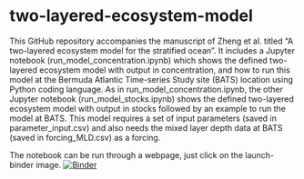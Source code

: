 # two-layered-ecosystem-model
This GitHub repository accompanies the manuscript of Zheng et al. titled “A two-layered ecosystem model for the stratified ocean”. It includes a Jupyter notebook (run_model_concentration.ipynb) which shows the defined two-layered ecosystem model with output in concentration, and how to run this model at the Bermuda Atlantic Time-series Study site (BATS) location using Python coding language. As in run_model_concentration.ipynb, the other Jupyter notebook (run_model_stocks.ipynb) shows the defined two-layered ecosystem model with output in stocks followed by an example to run the model at BATS. This model requires a set of input parameters (saved in parameter_input.csv) and also needs the mixed layer depth data at BATS (saved in forcing_MLD.csv) as a forcing.

The notebook can be run through a webpage, just click on the launch-binder image.
[![Binder](https://mybinder.org/badge_logo.svg)](https://mybinder.org/v2/gh/Qicodediary/two-layered-ecosystem-model/main)
